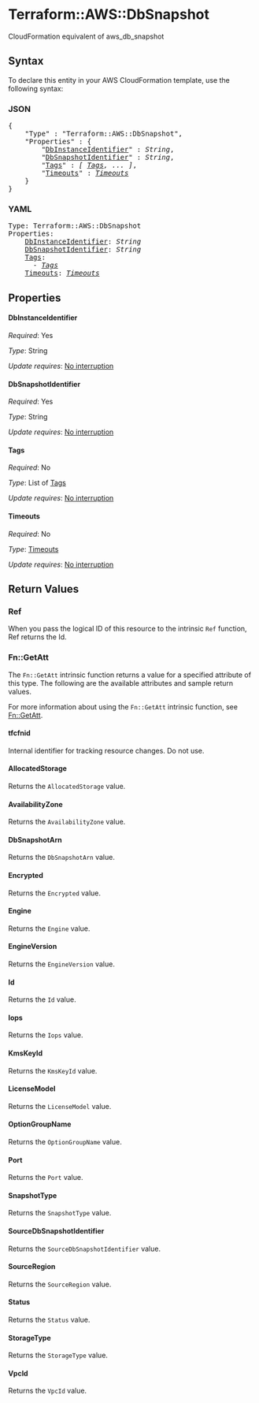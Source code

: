 # Terraform::AWS::DbSnapshot

CloudFormation equivalent of aws_db_snapshot

## Syntax

To declare this entity in your AWS CloudFormation template, use the following syntax:

### JSON

<pre>
{
    "Type" : "Terraform::AWS::DbSnapshot",
    "Properties" : {
        "<a href="#dbinstanceidentifier" title="DbInstanceIdentifier">DbInstanceIdentifier</a>" : <i>String</i>,
        "<a href="#dbsnapshotidentifier" title="DbSnapshotIdentifier">DbSnapshotIdentifier</a>" : <i>String</i>,
        "<a href="#tags" title="Tags">Tags</a>" : <i>[ <a href="tags.md">Tags</a>, ... ]</i>,
        "<a href="#timeouts" title="Timeouts">Timeouts</a>" : <i><a href="timeouts.md">Timeouts</a></i>
    }
}
</pre>

### YAML

<pre>
Type: Terraform::AWS::DbSnapshot
Properties:
    <a href="#dbinstanceidentifier" title="DbInstanceIdentifier">DbInstanceIdentifier</a>: <i>String</i>
    <a href="#dbsnapshotidentifier" title="DbSnapshotIdentifier">DbSnapshotIdentifier</a>: <i>String</i>
    <a href="#tags" title="Tags">Tags</a>: <i>
      - <a href="tags.md">Tags</a></i>
    <a href="#timeouts" title="Timeouts">Timeouts</a>: <i><a href="timeouts.md">Timeouts</a></i>
</pre>

## Properties

#### DbInstanceIdentifier

_Required_: Yes

_Type_: String

_Update requires_: [No interruption](https://docs.aws.amazon.com/AWSCloudFormation/latest/UserGuide/using-cfn-updating-stacks-update-behaviors.html#update-no-interrupt)

#### DbSnapshotIdentifier

_Required_: Yes

_Type_: String

_Update requires_: [No interruption](https://docs.aws.amazon.com/AWSCloudFormation/latest/UserGuide/using-cfn-updating-stacks-update-behaviors.html#update-no-interrupt)

#### Tags

_Required_: No

_Type_: List of <a href="tags.md">Tags</a>

_Update requires_: [No interruption](https://docs.aws.amazon.com/AWSCloudFormation/latest/UserGuide/using-cfn-updating-stacks-update-behaviors.html#update-no-interrupt)

#### Timeouts

_Required_: No

_Type_: <a href="timeouts.md">Timeouts</a>

_Update requires_: [No interruption](https://docs.aws.amazon.com/AWSCloudFormation/latest/UserGuide/using-cfn-updating-stacks-update-behaviors.html#update-no-interrupt)

## Return Values

### Ref

When you pass the logical ID of this resource to the intrinsic `Ref` function, Ref returns the Id.

### Fn::GetAtt

The `Fn::GetAtt` intrinsic function returns a value for a specified attribute of this type. The following are the available attributes and sample return values.

For more information about using the `Fn::GetAtt` intrinsic function, see [Fn::GetAtt](https://docs.aws.amazon.com/AWSCloudFormation/latest/UserGuide/intrinsic-function-reference-getatt.html).

#### tfcfnid

Internal identifier for tracking resource changes. Do not use.

#### AllocatedStorage

Returns the <code>AllocatedStorage</code> value.

#### AvailabilityZone

Returns the <code>AvailabilityZone</code> value.

#### DbSnapshotArn

Returns the <code>DbSnapshotArn</code> value.

#### Encrypted

Returns the <code>Encrypted</code> value.

#### Engine

Returns the <code>Engine</code> value.

#### EngineVersion

Returns the <code>EngineVersion</code> value.

#### Id

Returns the <code>Id</code> value.

#### Iops

Returns the <code>Iops</code> value.

#### KmsKeyId

Returns the <code>KmsKeyId</code> value.

#### LicenseModel

Returns the <code>LicenseModel</code> value.

#### OptionGroupName

Returns the <code>OptionGroupName</code> value.

#### Port

Returns the <code>Port</code> value.

#### SnapshotType

Returns the <code>SnapshotType</code> value.

#### SourceDbSnapshotIdentifier

Returns the <code>SourceDbSnapshotIdentifier</code> value.

#### SourceRegion

Returns the <code>SourceRegion</code> value.

#### Status

Returns the <code>Status</code> value.

#### StorageType

Returns the <code>StorageType</code> value.

#### VpcId

Returns the <code>VpcId</code> value.

